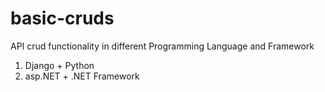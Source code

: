 # basic-cruds
API crud functionality in different Programming Language and Framework

1. Django + Python
2. asp.NET + .NET Framework